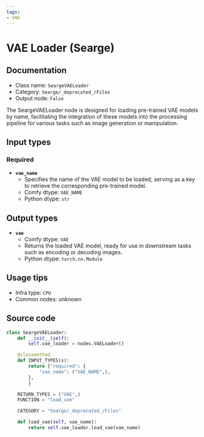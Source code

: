 ```yaml
---
tags:
- VAE
---
```


# VAE Loader (Searge)
## Documentation
- Class name: `SeargeVAELoader`
- Category: `Searge/_deprecated_/Files`
- Output node: `False`

The SeargeVAELoader node is designed for loading pre-trained VAE models by name, facilitating the integration of these models into the processing pipeline for various tasks such as image generation or manipulation.
## Input types
### Required
- **`vae_name`**
    - Specifies the name of the VAE model to be loaded, serving as a key to retrieve the corresponding pre-trained model.
    - Comfy dtype: `VAE_NAME`
    - Python dtype: `str`
## Output types
- **`vae`**
    - Comfy dtype: `VAE`
    - Returns the loaded VAE model, ready for use in downstream tasks such as encoding or decoding images.
    - Python dtype: `torch.nn.Module`
## Usage tips
- Infra type: `CPU`
- Common nodes: unknown


## Source code
```python
class SeargeVAELoader:
    def __init__(self):
        self.vae_loader = nodes.VAELoader()

    @classmethod
    def INPUT_TYPES(s):
        return {"required": {
            "vae_name": ("VAE_NAME",),
        },
        }

    RETURN_TYPES = ("VAE",)
    FUNCTION = "load_vae"

    CATEGORY = "Searge/_deprecated_/Files"

    def load_vae(self, vae_name):
        return self.vae_loader.load_vae(vae_name)

```
